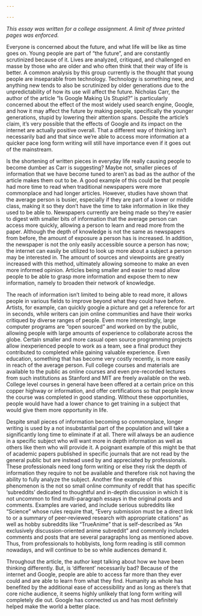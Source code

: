 ```yaml
---

---
```


*This essay was written for a college assignment. A limit of three printed pages was enforced.*

Everyone is concerned about the future, and what life will be like as time goes on. Young people are part of “the future”, and are constantly scrutinized because of it. Lives are analyzed, critiqued, and challenged en masse by those who are older and who often think that their way of life is better. A common analysis by this group currently is the thought that young people are inseparable from technology. Technology is something new, and anything new tends to also be scrutinized by older generations due to the unpredictability of how its use will affect the future. Nicholas Carr, the author of the article “Is Google Making Us Stupid?” is particularly concerned about the effect of the most widely used search engine, Google, and how it may affect the future by making people, specifically the younger generations, stupid by lowering their attention spans. Despite the article’s claim, it’s very possible that the effects of Google and its impact on the internet are actually positive overall. That a different way of thinking isn’t necessarily bad and that since we’re able to access more information at a quicker pace long form writing will still have importance even if it goes out of the mainstream.

Is the shortening of written pieces in everyday life really causing people to become dumber as Carr is suggesting? Maybe not, smaller pieces of information that we have become tuned to aren’t as bad as the author of the article makes them out to be. A good example of this could be that people had more time to read when traditional newspapers were more commonplace and had longer articles. However, studies have shown that the average person is busier, especially if they are part of a lower or middle class, making it so they don’t have the time to take information in like they used to be able to. Newspapers currently are being made so they’re easier to digest with smaller bits of information that the average person can access more quickly, allowing a person to learn and read more from the paper. Although the depth of knowledge is not the same as newspapers from before, the amount of exposure a person has is increased. In addition, the newspaper is not the only easily accessible source a person has now; the internet can easily be utilized to look up more about a subject a person may be interested in. The amount of sources and viewpoints are greatly increased with this method, ultimately allowing someone to make an even more informed opinion. Articles being smaller and easier to read allow people to be able to grasp more information and expose them to new information, namely to broaden their network of knowledge.

The reach of information isn’t limited to being able to read more, it allows people in various fields to improve beyond what they could have before. Artists, for example, can quickly google a picture and get a reference for art in seconds, while writers can join online communities and have their works critiqued by diverse ranges of people. Even more interestingly, large computer programs are “open sourced” and worked on by the public, allowing people with large amounts of experience to collaborate across the globe. Certain smaller and more casual open source programming projects allow inexperienced people to work as a team, see a final product they contributed to completed while gaining valuable experience. Even education, something that has become very costly recently, is more easily in reach of the average person. Full college courses and materials are available to the public as online courses and even pre-recorded lectures from such institutions as Stanford and MIT are freely available on the web. College level courses in general have been offered at a certain price on this copper highway or information, and offer certifications so that people know the course was completed in good standing. Without these opportunities, people would have had a lower chance to get training in a subject that would give them more opportunity in life.

Despite small pieces of information becoming so commonplace, longer writing is used by a not insubstantial part of the population and will take a significantly long time to eliminate if at all. There will always be an audience in a specific subject who will want more in depth information as well as others like them who will provide it. A poignant example of this might be that of academic papers published in specific journals that are not read by the general public but are instead used by and appreciated by professionals. These professionals need long form writing or else they risk the depth of information they require to not be available and  therefore risk not having the ability to fully analyze the subject. Another fine example of this phenomenon is the not so small online community of reddit that has specific ‘subreddits’ dedicated to thoughtful and in-depth discussion in which it is not uncommon to find multi-paragraph essays in the original posts and comments. Examples are varied, and include serious subreddits like “Science” whose rules require that, “Every submission must be a direct link to or a summary of peer-reviewed research with appropriate citations” as well as hobby subreddits like “TrueAnime” that is self-described as “An exclusively discussion-oriented anime subreddit” and commonly includes comments and posts that are several paragraphs long as mentioned above. Thus, from professionals to hobbyists, long form reading is still common nowadays, and will continue to be so while audiences demand it.

Throughout the article, the author kept talking about how we have been thinking differently. But, is ‘different’ necessarily bad? Because of the internet and Google, people are able to access far more than they ever could and are able to learn from what they find. Humanity as whole has benefited by the additional ease of accessibility and as long as there’s that core niche audience, it seems highly unlikely that long form writing will completely die out. Google has connected us and has most definitely helped make the world a better place.
